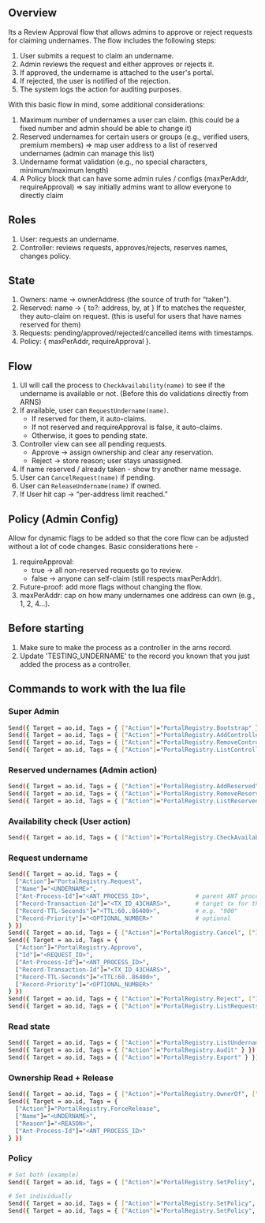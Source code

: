 ## Overview
Its a Review Approval flow that allows admins to approve or reject requests for claiming undernames. The flow includes the following steps:
1. User submits a request to claim an undername.
2. Admin reviews the request and either approves or rejects it.
3. If approved, the undername is attached to the user's portal.
4. If rejected, the user is notified of the rejection.
5. The system logs the action for auditing purposes.

With this basic flow in mind, some additional considerations:
1. Maximum number of undernames a user can claim. (this could be a fixed number and admin should be able to change it)
2. Reserved undernames for certain users or groups (e.g., verified users, premium members) => map user address to a list of reserved undernames (admin can manage this list)
3. Undername format validation (e.g., no special characters, minimum/maximum length)
4. A Policy block that can have some admin rules / configs (maxPerAddr, requireApproval) => say initially admins want to allow everyone to directly claim

## Roles
1. User: requests an undername.
2. Controller: reviews requests, approves/rejects, reserves names, changes policy.

## State
1. Owners: name -> ownerAddress (the source of truth for “taken”).
2. Reserved: name -> { to?: address, by, at }
   If to matches the requester, they auto-claim on request. (this is useful for users that have names reserved for them)
3. Requests: pending/approved/rejected/cancelled items with timestamps.
4. Policy: { maxPerAddr, requireApproval }.

## Flow
1. UI will call the process to `CheckAvailability(name)` to see if the undername is available or not. (Before this do validations directly from ARNS)
2. If available, user can `RequestUndername(name)`.
    - If reserved for them, it auto-claims.
    - If not reserved and requireApproval is false, it auto-claims.
    - Otherwise, it goes to pending state.
3. Controller view can see all pending requests.
    - Approve → assign ownership and clear any reservation.
    - Reject → store reason; user stays unassigned.
4. If name reserved / already taken - show try another name message.
5. User can `CancelRequest(name)` if pending.
6. User can `ReleaseUndername(name)` if owned.
7. If User hit cap → “per-address limit reached.”

## Policy (Admin Config)
Allow for dynamic flags to be added so that the core flow can be adjusted without a lot of code changes.
Basic considerations here -
1. requireApproval:
   - true → all non-reserved requests go to review.
   - false → anyone can self-claim (still respects maxPerAddr).
2. Future-proof: add more flags without changing the flow.
3. maxPerAddr: cap on how many undernames one address can own (e.g., 1, 2, 4…).

## Before starting
1. Make sure to make the process as a controller in the arns record.
2. Update 'TESTING_UNDERNAME' to the record you known that you just added the process as a controller.


## Commands to work with the lua file

### Super Admin

``` bash
Send({ Target = ao.id, Tags = { ["Action"]="PortalRegistry.Bootstrap" } }) # init the process with current caller as super admin
Send({ Target = ao.id, Tags = { ["Action"]="PortalRegistry.AddController", ["Addr"]="<ADDR>" } }) # add a controller replace <ADDR> with the address
Send({ Target = ao.id, Tags = { ["Action"]="PortalRegistry.RemoveController", ["Addr"]="<ADDR>" } }) # remove a controller replace <ADDR> with the address
Send({ Target = ao.id, Tags = { ["Action"]="PortalRegistry.ListControllers" } }) # list all controllers
```

### Reserved undernames (Admin action)

``` bash
Send({ Target = ao.id, Tags = { ["Action"]="PortalRegistry.AddReserved", ["Name"]="<UNDERNAME>", ["To"]="<ADDR>" } }) # reserve <UNDERNAME> for <ADDR> replace <UNDERNAME> and <ADDR>
Send({ Target = ao.id, Tags = { ["Action"]="PortalRegistry.RemoveReserved", ["Name"]="<UNDERNAME>" } }) # remove reservation for <UNDERNAME> replace <UNDERNAME>
Send({ Target = ao.id, Tags = { ["Action"]="PortalRegistry.ListReserved" } })
```

### Availability check (User action)

``` bash
Send({ Target = ao.id, Tags = { ["Action"]="PortalRegistry.CheckAvailability", ["Name"]="<UNDERNAME>" } }) # check if <UNDERNAME> is available replace <UNDERNAME>
```

### Request undername

``` bash
Send({ Target = ao.id, Tags = {
  ["Action"]="PortalRegistry.Request",
  ["Name"]="<UNDERNAME>",
  ["Ant-Process-Id"]="<ANT_PROCESS_ID>",             # parent ANT process id (ArNS name’s process)
  ["Record-Transaction-Id"]="<TX_ID_43CHARS>",       # target tx for the undername
  ["Record-TTL-Seconds"]="<TTL:60..86400>",          # e.g. "900"
  ["Record-Priority"]="<OPTIONAL_NUMBER>"            # optional
} })
Send({ Target = ao.id, Tags = { ["Action"]="PortalRegistry.Cancel", ["Id"]="<ID>" } })
Send({ Target = ao.id, Tags = {
  ["Action"]="PortalRegistry.Approve",
  ["Id"]="<REQUEST_ID>",
  ["Ant-Process-Id"]="<ANT_PROCESS_ID>",
  ["Record-Transaction-Id"]="<TX_ID_43CHARS>",
  ["Record-TTL-Seconds"]="<TTL:60..86400>",
  ["Record-Priority"]="<OPTIONAL_NUMBER>"
} })
Send({ Target = ao.id, Tags = { ["Action"]="PortalRegistry.Reject", ["Id"]="<ID>", ["Reason"]="<REASON>" } })
Send({ Target = ao.id, Tags = { ["Action"]="PortalRegistry.ListRequests" } })
```


### Read state

``` bash
Send({ Target = ao.id, Tags = { ["Action"]="PortalRegistry.ListUndernames" } })
Send({ Target = ao.id, Tags = { ["Action"]="PortalRegistry.Audit" } })
Send({ Target = ao.id, Tags = { ["Action"]="PortalRegistry.Export" } })
```

### Ownership Read + Release

``` bash
Send({ Target = ao.id, Tags = { ["Action"]="PortalRegistry.OwnerOf", ["Name"]="<UNDERNAME>" } })
Send({ Target = ao.id, Tags = {
  ["Action"]="PortalRegistry.ForceRelease",
  ["Name"]="<UNDERNAME>",
  ["Reason"]="<REASON>",
  ["Ant-Process-Id"]="<ANT_PROCESS_ID>"
} })
```



### Policy
``` bash
# Set both (example)
Send({ Target = ao.id, Tags = { ["Action"]="PortalRegistry.SetPolicy", ["MaxPerEntity"]="1", ["RequireApproval"]="true" } })

# Set individually
Send({ Target = ao.id, Tags = { ["Action"]="PortalRegistry.SetPolicy", ["MaxPerEntity"]="<POS_INT>" } })
Send({ Target = ao.id, Tags = { ["Action"]="PortalRegistry.SetPolicy", ["RequireApproval"]="true|false" } })
```
